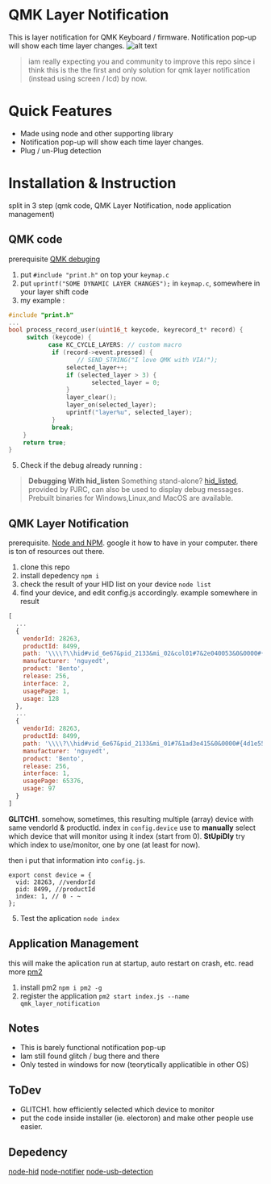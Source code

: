 # QMK Layer Notification

This is layer notification for QMK Keyboard / firmware.
Notification pop-up will show each time layer changes.
![alt text](https://github.com/geneshairzan/qmk_layer_notification/blob/master/demo/sample.png?raw=true)
> iam really expecting you and community to improve this repo since i think this is the the first and only solution for qmk layer notification (instead using screen / lcd) by now.

# Quick Features

- Made using node and other supporting library
- Notification pop-up will show each time layer changes.
- Plug / un-Plug detection

# Installation & Instruction

split in 3 step (qmk code, QMK Layer Notification, node application management)

## QMK code

prerequisite [QMK debuging](https://github.com/mafintosh/prebuild)

1. put `#include "print.h"` on top your `keymap.c`
2. put `uprintf("SOME DYNAMIC LAYER CHANGES");` in `keymap.c`, somewhere in your layer shift code
3. my example :

```c
#include "print.h"
...
bool process_record_user(uint16_t keycode, keyrecord_t* record) {
     switch (keycode) {
           case KC_CYCLE_LAYERS: // custom macro
            if (record->event.pressed) {
                   // SEND_STRING("I love QMK with VIA!");
                selected_layer++;
                if (selected_layer > 3) {
                       selected_layer = 0;
                }
                layer_clear();
                layer_on(selected_layer);
                uprintf("layer%u", selected_layer);
            }
            break;
    }
    return true;
}

```

5. Check if the debug already running :

>**Debugging With hid_listen**
Something stand-alone? [hid_listed](https://www.pjrc.com/teensy/hid_listen.html), provided by PJRC, can also be used to display debug messages. Prebuilt binaries for Windows,Linux,and MacOS are available.

## QMK Layer Notification

prerequisite. [Node and NPM](https://nodejs.org/en/download/). google it how to have in your computer. there is ton of resources out there.

1. clone this repo
2. install depedency `npm i`
3. check the result of your HID list on your device `node list`
4. find your device, and edit config.js accordingly.
example somewhere in result

```js
[
  ...
  {
    vendorId: 28263,
    productId: 8499,
    path: '\\\\?\\hid#vid_6e67&pid_2133&mi_02&col01#7&2e040053&0&0000#{4d1e55b2-f16f-11cf-88cb-001111000030}',
    manufacturer: 'nguyedt',
    product: 'Bento',
    release: 256,
    interface: 2,
    usagePage: 1,
    usage: 128
  },
  ...
  {
    vendorId: 28263,
    productId: 8499,
    path: '\\\\?\\hid#vid_6e67&pid_2133&mi_01#7&1ad3e415&0&0000#{4d1e55b2-f16f-11cf-88cb-001111000030}',
    manufacturer: 'nguyedt',
    product: 'Bento',
    release: 256,
    interface: 1,
    usagePage: 65376,
    usage: 97
  }
]
```

**GLITCH1**. somehow, sometimes, this resulting multiple (array) device with same vendorId & productId. index in `config.device` use to **manually** select which device that will monitor using it index (start from 0).  **StUpiDly** try which index to use/monitor, one by one (at least for now).

then i put that information into `config.js`.

```
export const device = {
  vid: 28263, //vendorId
  pid: 8499, //productId
  index: 1, // 0 - ~
};
```

5. Test the aplication `node index`

## Application Management
this will make the aplication run at startup, auto restart on crash, etc. read more [pm2](https://pm2.keymetrics.io/docs/usage/quick-start/)
1. install pm2 `npm i pm2 -g`
2. register the application `pm2 start index.js --name qmk_layer_notification`

## Notes

- This is barely functional notification pop-up
- Iam still found glitch / bug there and there
- Only tested in windows for now (teorytically applicatible in other OS)

## ToDev

- GLITCH1. how efficiently selected which device to monitor
- put the code inside installer (ie. electoron) and make other people use easier.

## Depedency

[node-hid](https://github.com/node-hid/node-hid)
[node-notifier](https://github.com/mikaelbr/node-notifier)
[node-usb-detection](https://github.com/MadLittleMods/node-usb-detection)
